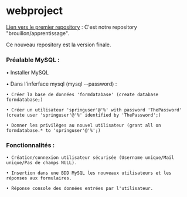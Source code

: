 # webproject

[Lien vers le premier repository](https://github.com/T2Clubber/Webform) : C'est notre repository "brouillon/apprentissage". 

Ce nouveau repository est la version finale.

### Préalable MySQL :

• Installer MySQL

• Dans l'inferface mysql (mysql --password) :

    • Créer la base de données 'formdatabase' (create database formdatabase;)

    • Créer un utilisateur 'springuser'@'%' with password 'ThePassword' (create user 'springuser'@'%' identified by 'ThePassword';)

    • Donner les privilèges au nouvel utilisateur (grant all on formdatabase.* to 'springuser'@'%';)

### Fonctionnalités :

    • Création/connexion utilisateur sécurisée (Username unique/Mail unique/Pas de champs NULL).
    
    • Insertion dans une BDD MySQL les nouveaux utilisateurs et les réponses aux formulaires.
    
    • Réponse console des données entrées par l'utilisateur.
   
